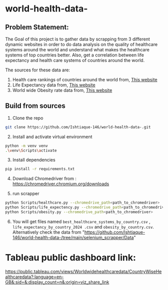 # world-health-data-

## Problem Statement:
The Goal of this project is to gather data by scrapping from 3 different dynamic websites in order to do data analysis on the quality of healthcare systems around the world and understand what makes the healthcare systems of top countries better. Also, get a correlation between life expectancy and health care systems of countries around the world.

The sources for these data are:
1. Health care rankings of countries around the world from, [This website](https://ceoworld.biz/2024/04/02/countries-with-the-best-health-care-systems-2024/)
2. Life Expectancy data from, [This website](https://worldpopulationreview.com/country-rankings/life-expectancy-by-country)
3. World wide Obesity rate data from, [This website](https://data.worldobesity.org/rankings/?age=a&sex=m)

## Build from sources 
1. Clone the repo
```bash
git clone https://github.com/Ishtiaque-146/world-health-data-.git
```
2. Install and activate virtual environment
```bash
python -m venv venv
.\venv\Scripts\activate
```
3. Install dependencies
```bash
pip install -r requirements.txt
```
4. Download Chromedriver from : https://chromedriver.chromium.org/downloads

5. run scrapper
```bash
python Scripts/healthcare.py --chromedrive_path<path_to_chromedriver>
python Scripts/life_expectency.py --chromedrive_path<path_to_chromedriver>
python Scripts/obesity.py --chromedrive_path<path_to_chromedriver>

```
6. You will get files named `best_healthcare_systems_by_country.csv` , `life_expectancy_by_country_2024 .csv` and `obesity_by_country.csv`. Alternatively check the data from  "https://github.com/Ishtiaque-146/world-health-data-/tree/main/selenium_scrapper/Data"

# Tableau public dashboard link: 
https://public.tableau.com/views/Worldwidehealthcaredata/CountryWiseHealthcaredata?:language=en-GB&:sid=&:display_count=n&:origin=viz_share_link
